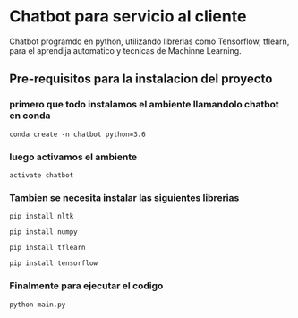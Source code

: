 # Chatbot para servicio al cliente
Chatbot programdo en python, utilizando librerias como Tensorflow, tflearn, para el aprendija automatico y tecnicas de Machinne Learning.

## Pre-requisitos para la instalacion del proyecto

### primero que todo instalamos el ambiente llamandolo chatbot en conda
```
conda create -n chatbot python=3.6
```
### luego activamos el ambiente
```
activate chatbot
```
### Tambien se necesita instalar las siguientes librerias
```
pip install nltk
```
```
pip install numpy
```
```
pip install tflearn
```
```
pip install tensorflow
```
### Finalmente para ejecutar el codigo
```
python main.py
```